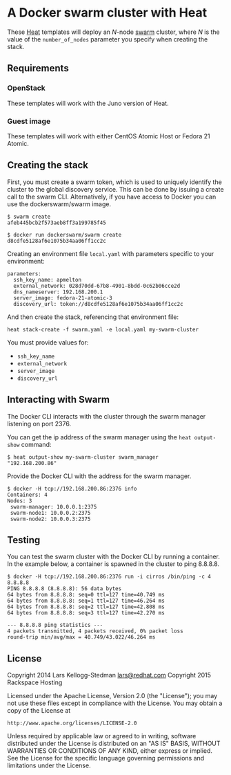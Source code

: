A Docker swarm cluster with Heat
==============================

These [Heat][] templates will deploy an *N*-node [swarm][] cluster,
where *N* is the value of the `number_of_nodes` parameter you
specify when creating the stack.

[heat]: https://wiki.openstack.org/wiki/Heat
[swarm]: https://github.com/docker/swarm/

## Requirements

### OpenStack

These templates will work with the Juno version of Heat.

### Guest image

These templates will work with either CentOS Atomic Host or Fedora 21
Atomic.

## Creating the stack

First, you must create a swarm token, which is used to uniquely identify
the cluster to the global discovery service. This can be done by issuing
a create call to the swarm CLI. Alternatively, if you have access to
Docker you can use the dockerswarm/swarm image.

    $ swarm create
    afeb445bcb2f573aeb8ff3a199785f45

    $ docker run dockerswarm/swarm create
    d8cdfe5128af6e1075b34aa06ff1cc2c

Creating an environment file `local.yaml` with parameters specific to
your environment:

    parameters:
      ssh_key_name: apmelton
      external_network: 028d70dd-67b8-4901-8bdd-0c62b06cce2d
      dns_nameserver: 192.168.200.1
      server_image: fedora-21-atomic-3
      discovery_url: token://d8cdfe5128af6e1075b34aa06ff1cc2c

And then create the stack, referencing that environment file:

    heat stack-create -f swarm.yaml -e local.yaml my-swarm-cluster

You must provide values for:

- `ssh_key_name`
- `external_network`
- `server_image`
- `discovery_url`

## Interacting with Swarm

The Docker CLI interacts with the cluster through the swarm manager
listening on port 2376.

You can get the ip address of the swarm manager using the `heat
output-show` command:

    $ heat output-show my-swarm-cluster swarm_manager
    "192.168.200.86"

Provide the Docker CLI with the address for the swarm manager.

    $ docker -H tcp://192.168.200.86:2376 info
    Containers: 4
    Nodes: 3
     swarm-manager: 10.0.0.1:2375
     swarm-node1: 10.0.0.2:2375
     swarm-node2: 10.0.0.3:2375

## Testing

You can test the swarm cluster with the Docker CLI by running a container.
In the example below, a container is spawned in the cluster to ping 8.8.8.8.

    $ docker -H tcp://192.168.200.86:2376 run -i cirros /bin/ping -c 4 8.8.8.8
    PING 8.8.8.8 (8.8.8.8): 56 data bytes
    64 bytes from 8.8.8.8: seq=0 ttl=127 time=40.749 ms
    64 bytes from 8.8.8.8: seq=1 ttl=127 time=46.264 ms
    64 bytes from 8.8.8.8: seq=2 ttl=127 time=42.808 ms
    64 bytes from 8.8.8.8: seq=3 ttl=127 time=42.270 ms

    --- 8.8.8.8 ping statistics ---
    4 packets transmitted, 4 packets received, 0% packet loss
    round-trip min/avg/max = 40.749/43.022/46.264 ms

## License

Copyright 2014 Lars Kellogg-Stedman <lars@redhat.com>
Copyright 2015 Rackspace Hosting

Licensed under the Apache License, Version 2.0 (the "License");
you may not use these files except in compliance with the License.
You may obtain a copy of the License at

    http://www.apache.org/licenses/LICENSE-2.0

Unless required by applicable law or agreed to in writing, software
distributed under the License is distributed on an "AS IS" BASIS,
WITHOUT WARRANTIES OR CONDITIONS OF ANY KIND, either express or implied.
See the License for the specific language governing permissions and
limitations under the License.
